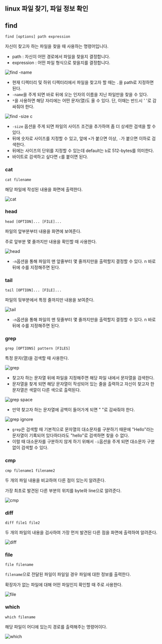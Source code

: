 ## linux 파일 찾기, 파일 정보 확인

## find

`find [options] path expression`

자신이 찾고자 하는 파일을 찾을 때 사용하는 명령어입니다.

- path : 자신이 어떤 경로에서 파일을 찾을지 결정합니다.
- expression : 어떤 파일 형식으로 찾을지를 결정합니다.

![find -name](https://user-images.githubusercontent.com/51042546/86523245-7c724900-bea4-11ea-8395-c57c86521e3b.png)

- 현재 디렉터리 및 하위 디렉터리에서 파일을 찾고자 할 때는 `.`을 path로 지정하면 된다.
- `-name`을 주게 되면 바로 뒤에 오는 인자의 이름을 지닌 파일만을 찾을 수 있다.
- `*`을 사용하면 해당 자리에는 어떤 문자(열)도 올 수 있다. 단, 이때는 반드시 ' '로 감싸줘야 한다.

![find -size c](https://user-images.githubusercontent.com/51042546/86523311-716be880-bea5-11ea-8a04-3adc6409c08d.png)

- `-size` 옵션을 주게 되면 파일의 사이즈 조건을 추가하여 좀 더 상세한 검색을 할 수 있다.
- 뒤에 숫자로 사이즈를 지정할 수 있고, 앞에 `+`가 붙으면 이상, `-`가 붙으면 이하로 검색한다.
- 뒤에는 사이즈의 단위를 지정할 수 있는데 default는 `b`로 512-bytes를 의미한다.
- 바이트로 검색하고 싶다면 `c`를 붙이면 된다.

### cat

`cat filename`

해당 파일에 작성된 내용을 화면에 출력한다.

![cat](https://user-images.githubusercontent.com/51042546/86523337-f525d500-bea5-11ea-8ad5-76b17037750b.png)

### head

`head [OPTION]... [FILE]...`

파일의 앞부분부터 내용을 화면에 보여준다.

주로 앞부분 몇 줄까지만 내용을 확인할 때 사용한다.

![head](https://user-images.githubusercontent.com/51042546/86523368-5d74b680-bea6-11ea-8feb-bc7b20849a31.png)

- `-n`옵션을 통해 파일의 맨 앞줄부터 몇 줄까지만을 출력할지 결정할 수 있다. n 바로 뒤에 수를 지정해주면 된다.

### tail

`tail [OPTION]... [FILE]...`

파일의 뒷부분에서 특정 줄까지만 내용을 보여준다.

![tail](https://user-images.githubusercontent.com/51042546/86523387-aa588d00-bea6-11ea-9e55-22dd2f8cece0.png)

- `-n`옵션을 통해 파일의 맨 뒷줄부터 몇 줄까지만을 출력할지 결정할 수 있다. n 바로 뒤에 수를 지정해주면 된다.

### grep

`grep [OPTIONS] pattern [FILES]`

특정 문자(열)을 검색할 때 사용한다.

![grep](https://user-images.githubusercontent.com/51042546/86523417-fe637180-bea6-11ea-9953-c173fea8b669.png)

- 찾고자 하는 문자열 뒤에 파일을 지정해주면 해당 파일 내에서 문자열을 검색한다.
- 문자열을 찾게 되면 해당 문자열이 작성되어 있는 줄을 출력하고 자신이 찾고자 한 문자열은 색깔이 다른 색으로 출력된다.

![grep space](https://user-images.githubusercontent.com/51042546/86523430-31a60080-bea7-11ea-8557-a445a9a29e0c.png)

- 만약 찾고자 하는 문자열에 공백이 들어가게 되면 " "로 감싸줘야 한다.

![grep ignore](https://user-images.githubusercontent.com/51042546/86523445-7e89d700-bea7-11ea-9eca-4ab8d25ce778.png)

- `grep`은 검색할 때 기본적으로 문자열의 대소문자를 구분하기 때문에 "Hello"라는 문자열이 기록되어 있다하더라도 "hello"로 검색하면 찾을 수 없다.
- 이럴 때 대소문자를 구분하지 않게 하기 위해서 `-i`옵션을 주게 되면 대소문자 구분없이 검색할 수 있다.

### cmp

`cmp filename1 filename2`

두 개의 파일 내용을 비교하여 다른 점이 있는지 알려준다.

가장 최초로 발견된 다른 부분의 위치를 byte와 line으로 알려준다.

![cmp](https://user-images.githubusercontent.com/51042546/86523488-42a34180-bea8-11ea-98d8-f829d2bdce71.png)

### diff

`diff file1 file2`

두 개의 파일의 내용을 검사하여 가장 먼저 발견된 다른 점을 화면에 출력하여 알려준다.

![diff](https://user-images.githubusercontent.com/51042546/86523503-65355a80-bea8-11ea-8580-4c2721d42cf7.png)

### file

`file filename`

`filename`으로 전달된 파일이 파일일 경우 파일에 대한 정보를 출력한다.

확장자가 없는 파일에 대해 어떤 파일인지 확인할 때 주로 사용한다.

![file](https://user-images.githubusercontent.com/51042546/86523526-cfe69600-bea8-11ea-86a1-c6547d98d717.png)

### which

`which filename`

해당 파일이 어디에 있는지 경로를 출력해주는 명령어이다.

![which](https://user-images.githubusercontent.com/51042546/86523566-5e5b1780-bea9-11ea-8d46-4d24f9253b98.png)